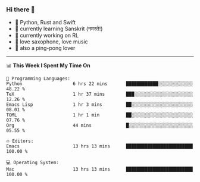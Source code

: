 ### Hi there 👋

- 📙 Python, Rust and Swift
- 🌱 currently learning Sanskrit (नमस्ते!)
- 🔭 currently working on RL
- 🎷 love saxophone, love music
- 🏓 also a ping-pong lover

<!--
**ZiqinGong/ZiqinGong** is a ✨ _special_ ✨ repository because its `README.md` (this file) appears on your GitHub profile.

Here are some ideas to get you started:

- 🔭 I’m currently working on ...
- 🌱 I’m currently learning ...
- 👯 I’m looking to collaborate on ...
- 🤔 I’m looking for help with ...
- 💬 Ask me about ...
- 📫 gongzq0301@sjtu.edu.cn
- 😄 Pronouns: ...
- ⚡ Fun fact: ...
-->

---

<!--START_SECTION:waka-->
📊 **This Week I Spent My Time On** 

```text
💬 Programming Languages: 
Python                   6 hrs 22 mins       ████████████░░░░░░░░░░░░░   48.22 % 
TeX                      1 hr 37 mins        ███░░░░░░░░░░░░░░░░░░░░░░   12.26 % 
Emacs Lisp               1 hr 3 mins         ██░░░░░░░░░░░░░░░░░░░░░░░   08.01 % 
TOML                     1 hr 1 min          ██░░░░░░░░░░░░░░░░░░░░░░░   07.76 % 
Org                      44 mins             █░░░░░░░░░░░░░░░░░░░░░░░░   05.55 % 

🔥 Editors: 
Emacs                    13 hrs 13 mins      █████████████████████████   100.00 % 

💻 Operating System: 
Mac                      13 hrs 13 mins      █████████████████████████   100.00 % 
```


<!--END_SECTION:waka-->
